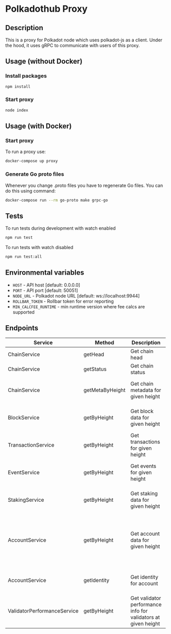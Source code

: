 # Polkadothub Proxy

## Description
This is a proxy for Polkadot node which uses polkadot-js as a client. Under the hood, it uses gRPC to communicate with users of this proxy.


## Usage (without Docker)

### Install packages

```bash
npm install
```

### Start proxy
```bash
node index
```

## Usage (with Docker)

### Start proxy
To run a proxy use:
```bash
docker-compose up proxy
```

### Generate Go proto files
Whenever you change .proto files you have to regenerate Go files. You can do this using command:
```bash
docker-compose run --rm go-proto make grpc-go
```

## Tests
To run tests during development with watch enabled
```bash
npm run test
```

To run tests with watch disabled
```bash
npm run test:all
```

## Environmental variables
- `HOST` - API host [default: 0.0.0.0]
- `PORT` - API port [default: 50051]
- `NODE_URL` - Polkadot node URL [default: ws://localhost:9944]
- `ROLLBAR_TOKEN` - Rollbar token for error reporting
- `MIN_CALCFEE_RUNTIME` - min runtime version where fee calcs are supported

## Endpoints
| Service                     | Method          | Description                                                   | Params                                                                  |
|-----------------------------|-----------------|---------------------------------------------------------------|-------------------------------------------------------------------------|
| ChainService                | getHead         | Get chain head                                                |                                                                         |
| ChainService                | getStatus       | Get chain status                                              |                                                                         |
| ChainService                | getMetaByHeight | Get chain metadata for given height                           | *height* - block height [required]                                      |
| BlockService                | getByHeight     | Get block data for given height                               | *height*  - block height [required]                                     |
| TransactionService          | getByHeight     | Get transactions for given height                             | *height*  - block height [required]                                     |
| EventService                | getByHeight     | Get events for given height                                   | *height*  - block height [required]                                     |
| StakingService              | getByHeight     | Get staking data for given height                             | *height*  - block height [required]                                     |
| AccountService              | getByHeight     | Get account data for given height                             | *height* - block height [required] *address* - stash account [required] |
| AccountService              | getIdentity     | Get identity for account                                      | *address* - stash account [required]                                    |
| ValidatorPerformanceService | getByHeight     | Get validator performance info for validators at given height | *height*  - block height [required]                                     |
